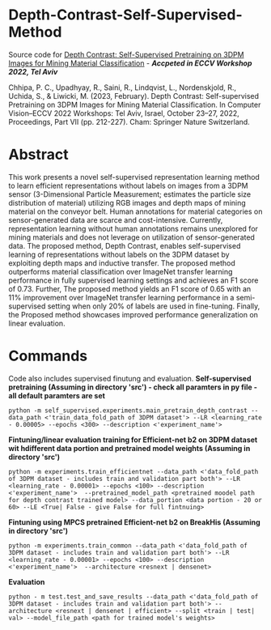 # Depth-Contrast-Self-Supervised-Method
Source code for [Depth Contrast: Self-Supervised Pretraining on 3DPM Images for Mining Material Classification](https://arxiv.org/abs/2210.10633) - ***Accpeted in ECCV Workshop 2022, Tel Aviv***

Chhipa, P. C., Upadhyay, R., Saini, R., Lindqvist, L., Nordenskjold, R., Uchida, S., & Liwicki, M. (2023, February). Depth Contrast: Self-supervised Pretraining on 3DPM Images for Mining Material Classification. In Computer Vision–ECCV 2022 Workshops: Tel Aviv, Israel, October 23–27, 2022, Proceedings, Part VII (pp. 212-227). Cham: Springer Nature Switzerland.

# Abstract
This work presents a novel self-supervised representation learning method to learn efficient representations without labels on images from a 3DPM sensor (3-Dimensional Particle Measurement; estimates the particle size distribution of material) utilizing RGB images and depth maps of mining material on the conveyor belt. Human annotations for material categories on sensor-generated data are scarce and cost-intensive. Currently, representation learning without human annotations remains unexplored for mining materials and does not leverage on utilization of sensor-generated data. The proposed method, Depth Contrast, enables self-supervised learning of representations without labels on the 3DPM dataset by exploiting depth maps and inductive transfer. The proposed method outperforms material classification over ImageNet transfer learning performance in fully supervised learning settings and achieves an F1 score of 0.73. Further, The proposed method yields an F1 score of 0.65 with an 11% improvement over ImageNet transfer learning performance in a semi-supervised setting when only 20% of labels are used in fine-tuning. Finally, the Proposed method showcases improved performance generalization on linear evaluation.

# Commands
Code also includes supervised finutung and evaluation.
**Self-supervised pretraining (Assuming in directory 'src') - check all paramters in py file - all default paramters are set** 

```python -m self_supervised.experiments.main_pretrain_depth_contrast --data_path <'train_data_fold_path of 3DPM dataset'> --LR <learning_rate - 0.00005> --epochs <300> --description <'experiment_name'>```


**Fintuning/linear evaluation training for Efficient-net b2 on 3DPM dataset wit hdifferent data portion and pretrained model weights (Assuming in directory 'src')**

```python -m experiments.train_efficientnet --data_path <'data_fold_path of 3DPM dataset - includes train and validation part both'> --LR <learning_rate - 0.00001> --epochs <100> --description <'experiment_name'>  --pretrained_model_path <pretrained moodel path for depth contrast trained model> --data_portion <data portion - 20 or 60> --LE <True| False - give False for full fintnuing>```

**Fintuning using MPCS pretrained Efficient-net b2 on BreakHis (Assuming in directory 'src')**

```python -m experiments.train_common --data_path <'data_fold_path of 3DPM dataset - includes train and validation part both'> --LR <learning_rate - 0.00001> --epochs <100> --description <'experiment_name'>  --architecture <resnext | densenet>```

**Evaluation**

```python - m test.test_and_save_results --data_path <'data_fold_path of 3DPM dataset - includes train and validation part both'> --architecture <resnext | densenet | efficient> --split <train | test| val> --model_file_path <path for trained model's weights>```

